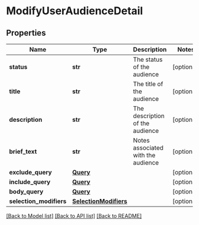 # ModifyUserAudienceDetail

## Properties
Name | Type | Description | Notes
------------ | ------------- | ------------- | -------------
**status** | **str** | The status of the audience | [optional] 
**title** | **str** | The title of the audience | [optional] 
**description** | **str** | The description of the audience | [optional] 
**brief_text** | **str** | Notes associated with the audience | [optional] 
**exclude_query** | [**Query**](Query.md) |  | [optional] 
**include_query** | [**Query**](Query.md) |  | [optional] 
**body_query** | [**Query**](Query.md) |  | [optional] 
**selection_modifiers** | [**SelectionModifiers**](SelectionModifiers.md) |  | [optional] 

[[Back to Model list]](../README.md#documentation-for-models) [[Back to API list]](../README.md#documentation-for-api-endpoints) [[Back to README]](../README.md)


